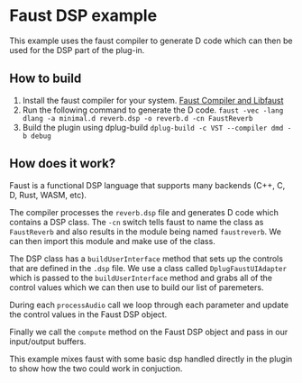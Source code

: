 # Faust DSP example

This example uses the faust compiler to generate D code which can then be used for the DSP part of the plug-in.

## How to build

1. Install the faust compiler for your system. [Faust Compiler and Libfaust](https://faust.grame.fr/downloads/)
2. Run the following command to generate the D code.
`faust -vec -lang dlang -a minimal.d reverb.dsp -o reverb.d -cn FaustReverb`
3. Build the plugin using dplug-build
`dplug-build -c VST --compiler dmd -b debug`

## How does it work?

Faust is a functional DSP language that supports many backends (C++, C, D, Rust, WASM, etc).

The compiler processes the `reverb.dsp` file and generates D code which contains a DSP class. The `-cn` switch tells faust to name the class as `FaustReverb` and also results in the module being named `faustreverb`.  We can then import this module and make use of the class.

The DSP class has a `buildUserInterface` method that sets up the controls that are defined in the `.dsp` file.  We use a class called `DplugFaustUIAdapter` which is passed to the `buildUserInterface` method and grabs all of the control values which we can then use to build our list of paremeters.

During each `processAudio` call we loop through each parameter and update the control values in the Faust DSP object.

Finally we call the `compute` method on the Faust DSP object and pass in our input/output buffers.

This example mixes faust with some basic dsp handled directly in the plugin to show how the two could work in conjuction.